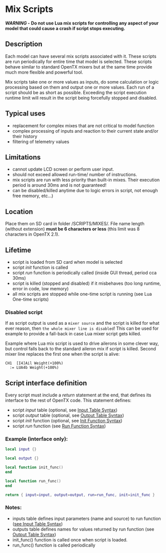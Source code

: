 # Mix Scripts

_**WARNING -**_  **Do not use Lua mix scripts for controlling any aspect of your model that could cause a crash if script stops executing.**

## Description

Each model can have several mix scripts associated with it. These scripts are run periodically for entire time that model is selected. These scripts behave similar to standard OpenTX mixers but at the same time provide much more flexible and powerful tool.

Mix scripts take one or more values as inputs, do some calculation or logic processing based on them and output one or more values. Each run of a script should be as short as possible. Exceeding the script execution runtime limit will result in the script being forcefully stopped and disabled.

## Typical uses

* replacement for complex mixes that are not critical to model function
* complex processing of inputs and reaction to their current state and/or their history
* filtering of telemetry values

## Limitations

* cannot update LCD screen or perform user input.
* should not exceed allowed run-time/ number of instructions.
* mix scripts are run with less priority than built-in mixes. Their execution period is around 30ms and is not guaranteed!
* can be disabled/killed anytime due to logic errors in script, not enough free memory, etc...\)

## Location

Place them on SD card in folder /SCRIPTS/MIXES/. File name length \(without extension\) **must be 6 characters or less** \(this limit was 8 characters in OpenTX 2.1\).

## Lifetime

* script is loaded from SD card when model is selected
* script _init_ function is called
* script _run_ function is periodically called \(inside GUI thread, period cca 30ms\)
* script is killed \(stopped and disabled\) if it misbehaves \(too long runtime, error in code, low memory\)
* all mix scripts are stopped while one-time script is running \(see Lua One-time scripts\)

### Disabled script

If as script output is used as a `mixer source` and the script is killed for what ever reason, then `the whole mixer line is disabled`! This can be used for example to provide a fall-back in case Lua mixer script gets killed.

Example where Lua mix script is used to drive ailerons in some clever way, but control falls back to the standard aileron mix if script is killed. Second mixer line replaces the first one when the script is alive:

```text
CH1  [I4]Ail Weight(+100%)
  := LUA4b Weight(+100%)
```

## Script interface definition

Every script must include a _return_ statement at the end, that defines its interface to the rest of OpenTX code. This statement defines:

* script _input_ table \(optional, see [Input Table Syntax](../part_ii_-_opentx_lua_api_programming_guide/input_table_syntax.md)\)
* script _output_ table \(optional, see [Output Table Syntax](../part_ii_-_opentx_lua_api_programming_guide/output_table_syntax.md)\)
* script _init_ function \(optional, see [Init Function Syntax](../part_ii_-_opentx_lua_api_programming_guide/init_function_syntax.md)\)
* script _run_ function \(see [Run Function Syntax](../part_ii_-_opentx_lua_api_programming_guide/run_function_syntax.md)\)

### Example \(interface only\):

```lua
local input {}

local output {}

local function init_func()
end

local function run_func()
end

return { input=input, output=output, run=run_func, init=init_func }
```

### Notes:

* inputs table defines input parameters \(name and source\) to run function \([see Input Table Syntax](../part_ii_-_opentx_lua_api_programming_guide/input_table_syntax.md)\)
* outputs table defines names for values returned by run function \(see [Output Table Syntax](../part_ii_-_opentx_lua_api_programming_guide/output_table_syntax.md)\)
* init\_func\(\) function is called once when script is loaded.
* run\_func\(\) function is called periodically

